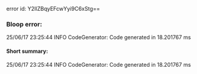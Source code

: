 error id: Y2IlZBqyEFcwYyi9C6xStg==
### Bloop error:

25/06/17 23:25:44 INFO CodeGenerator: Code generated in 18.201767 ms
#### Short summary: 

25/06/17 23:25:44 INFO CodeGenerator: Code generated in 18.201767 ms